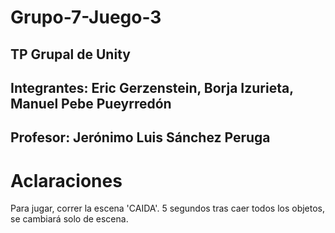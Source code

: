 # Grupo-7-Juego-3
## TP Grupal de Unity
## Integrantes: Eric Gerzenstein, Borja Izurieta, Manuel Pebe Pueyrredón
## Profesor: Jerónimo Luis Sánchez Peruga
# Aclaraciones
Para jugar, correr la escena 'CAIDA'. 5 segundos tras caer todos los objetos, se cambiará solo de escena.
